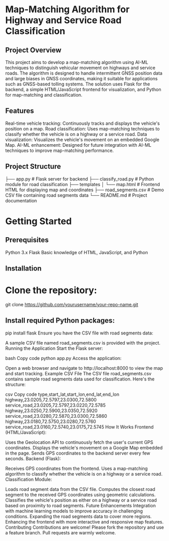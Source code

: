 # Map-Matching Algorithm for Highway and Service Road Classification

## Project Overview
This project aims to develop a map-matching algorithm using AI-ML techniques to distinguish vehicular movement on highways and service roads. 
The algorithm is designed to handle intermittent GNSS position data and large biases in GNSS coordinates, making it suitable for applications such as GNSS-based tolling systems. 
The solution uses Flask for the backend, a simple HTML/JavaScript frontend for visualization, and Python for map-matching and classification.

## Features
Real-time vehicle tracking: Continuously tracks and displays the vehicle's position on a map.
Road classification: Uses map-matching techniques to classify whether the vehicle is on a highway or a service road.
Data visualization: Visualizes the vehicle's movement on an embedded Google Map.
AI-ML enhancement: Designed for future integration with AI-ML techniques to improve map-matching performance.

## Project Structure

├── app.py                  # Flask server for backend
├── classify_road.py        # Python module for road classification
├── templates
│   └── map.html            # Frontend HTML for displaying map and coordinates
├── road_segments.csv       # Demo CSV file containing road segments data
└── README.md               # Project documentation

# Getting Started
## Prerequisites
Python 3.x
Flask
Basic knowledge of HTML, JavaScript, and Python

## Installation
# Clone the repository:
git clone https://github.com/yourusername/your-repo-name.git

## Install required Python packages:
pip install flask
Ensure you have the CSV file with road segments data:

A sample CSV file named road_segments.csv is provided with the project.
Running the Application
Start the Flask server:

bash
Copy code
python app.py
Access the application:

Open a web browser and navigate to http://localhost:8000 to view the map and start tracking.
Example CSV File
The CSV file road_segments.csv contains sample road segments data used for classification. Here's the structure:

csv
Copy code
type,start_lat,start_lon,end_lat,end_lon
highway,23.0205,72.5797,23.0300,72.5800
service_road,23.0205,72.5797,23.0220,72.5785
highway,23.0250,72.5900,23.0350,72.5920
service_road,23.0280,72.5870,23.0300,72.5860
highway,23.0180,72.5750,23.0280,72.5760
service_road,23.0160,72.5740,23.0175,72.5745
How It Works
Frontend (HTML/JavaScript):

Uses the Geolocation API to continuously fetch the user's current GPS coordinates.
Displays the vehicle's movement on a Google Map embedded in the page.
Sends GPS coordinates to the backend server every few seconds.
Backend (Flask):

Receives GPS coordinates from the frontend.
Uses a map-matching algorithm to classify whether the vehicle is on a highway or a service road.
Classification Module:

Loads road segment data from the CSV file.
Computes the closest road segment to the received GPS coordinates using geometric calculations.
Classifies the vehicle's position as either on a highway or a service road based on proximity to road segments.
Future Enhancements
Integration with machine learning models to improve accuracy in challenging conditions.
Expanding the road segments data to cover more regions.
Enhancing the frontend with more interactive and responsive map features.
Contributing
Contributions are welcome! Please fork the repository and use a feature branch. Pull requests are warmly welcome.


